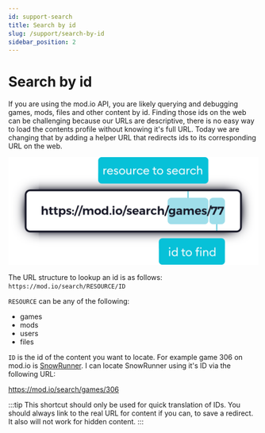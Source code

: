 ```yaml
---
id: support-search
title: Search by id
slug: /support/search-by-id
sidebar_position: 2
---
```


# Search by id

If you are using the mod.io API, you are likely querying and debugging games, mods, files and other content by id. Finding those ids on the web can be challenging because our URLs are descriptive, there is no easy way to load the contents profile without knowing it's full URL. Today we are changing that by adding a helper URL that redirects ids to its corresponding URL on the web.

![Search by ID](images/search.png)

The URL structure to lookup an id is as follows: `https://mod.io/search/RESOURCE/ID`

`RESOURCE` can be any of the following:

- games
- mods
- users
- files

`ID` is the id of the content you want to locate. For example game 306 on mod.io is [SnowRunner](https://mod.io/g/snowrunner). I can locate SnowRunner using it's ID via the following URL:

https://mod.io/search/games/306

:::tip
This shortcut should only be used for quick translation of IDs. You should always link to the real URL for content if you can, to save a redirect. It also will not work for hidden content.
:::